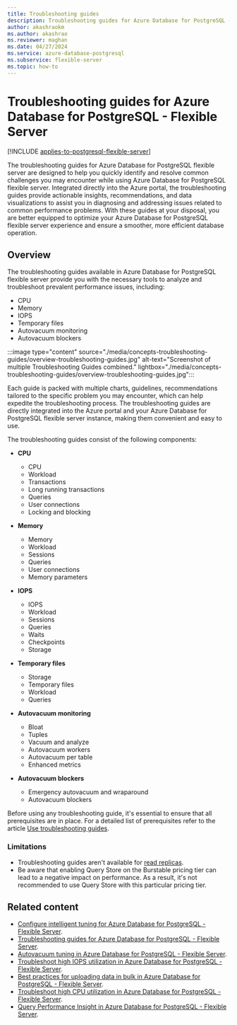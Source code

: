 ```yaml
---
title: Troubleshooting guides
description: Troubleshooting guides for Azure Database for PostgreSQL - Flexible Server.
author: akashraokm
ms.author: akashrao
ms.reviewer: maghan
ms.date: 04/27/2024
ms.service: azure-database-postgresql
ms.subservice: flexible-server
ms.topic: how-to
---
```


# Troubleshooting guides for Azure Database for PostgreSQL - Flexible Server

[!INCLUDE [applies-to-postgresql-flexible-server](~/reusable-content/ce-skilling/azure/includes/postgresql/includes/applies-to-postgresql-flexible-server.md)]

The troubleshooting guides for Azure Database for PostgreSQL flexible server are designed to help you quickly identify and resolve common challenges you may encounter while using Azure Database for PostgreSQL flexible server. Integrated directly into the Azure portal, the troubleshooting guides provide actionable insights, recommendations, and data visualizations to assist you in diagnosing and addressing issues related to common performance problems. With these guides at your disposal, you are better equipped to optimize your Azure Database for PostgreSQL flexible server experience and ensure a smoother, more efficient database operation.

## Overview

The troubleshooting guides available in Azure Database for PostgreSQL flexible server provide you with the necessary tools to analyze and troubleshoot prevalent performance issues, 
including:
* CPU
* Memory
* IOPS
* Temporary files
* Autovacuum monitoring
* Autovacuum blockers

:::image type="content" source="./media/concepts-troubleshooting-guides/overview-troubleshooting-guides.jpg" alt-text="Screenshot of multiple Troubleshooting Guides combined." lightbox="./media/concepts-troubleshooting-guides/overview-troubleshooting-guides.jpg":::

Each guide is packed with multiple charts, guidelines, recommendations tailored to the specific problem you may encounter, which can help expedite the troubleshooting process.
The troubleshooting guides are directly integrated into the Azure portal and your Azure Database for PostgreSQL flexible server instance, making them convenient and easy to use. 

The troubleshooting guides consist of the following components:

- **CPU**

  * CPU
  * Workload
  * Transactions
  * Long running transactions
  * Queries
  * User connections
  * Locking and blocking

- **Memory**

  * Memory
  * Workload
  * Sessions
  * Queries
  * User connections
  * Memory parameters

- **IOPS**

  * IOPS
  * Workload
  * Sessions
  * Queries
  * Waits
  * Checkpoints
  * Storage

- **Temporary files**

  * Storage
  * Temporary files
  * Workload
  * Queries

- **Autovacuum monitoring**

  * Bloat
  * Tuples
  * Vacuum and analyze
  * Autovacuum workers
  * Autovacuum per table
  * Enhanced metrics

- **Autovacuum blockers**

  * Emergency autovacuum and wraparound
  * Autovacuum blockers


Before using any troubleshooting guide, it's essential to ensure that all prerequisites are in place. For a detailed list of prerequisites refer to the article [Use troubleshooting guides](how-to-troubleshooting-guides.md).

### Limitations

* Troubleshooting guides aren't available for [read replicas](concepts-read-replicas.md).
* Be aware that enabling Query Store on the Burstable pricing tier can lead to a negative impact on performance. As a result, it's not recommended to use Query Store with this particular pricing tier.

## Related content

- [Configure intelligent tuning for Azure Database for PostgreSQL - Flexible Server](how-to-enable-intelligent-performance-portal.md).
- [Troubleshooting guides for Azure Database for PostgreSQL - Flexible Server](concepts-troubleshooting-guides.md).
- [Autovacuum tuning in Azure Database for PostgreSQL - Flexible Server](how-to-autovacuum-tuning.md).
- [Troubleshoot high IOPS utilization in Azure Database for PostgreSQL - Flexible Server](how-to-high-io-utilization.md).
- [Best practices for uploading data in bulk in Azure Database for PostgreSQL - Flexible Server](how-to-bulk-load-data.md).
- [Troubleshoot high CPU utilization in Azure Database for PostgreSQL - Flexible Server](how-to-high-cpu-utilization.md).
- [Query Performance Insight in Azure Database for PostgreSQL - Flexible Server](concepts-query-performance-insight.md).
